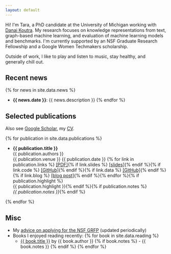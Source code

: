 ```yaml
---
layout: default
---
```


Hi! 
I'm Tara, a  PhD candidate at the University of Michigan working with <a href="http://danaikoutra.com" target="_blank">Danai Koutra</a>.
My research focuses on knowledge representations from text, graph-based machine learning, and evaluation of machine learning models and benchmarks.
I'm currently supported by an NSF Graduate Research Fellowship and a Google Women Techmakers scholarship.

Outside of work, I like to play and listen to music, stay healthy, and generally chill out.

## Recent news

{% for news in site.data.news %}
- __{{ news.date }}__: {{ news.description }} {% endfor %}

## Selected publications

Also see <a href="https://scholar.google.com/citations?hl=en&user=bIWFjekAAAAJ&view_op=list_works&sortby=pubdate" target="_blank">Google Scholar</a>, my <a href="cv.pdf">CV</a>.

{% for publication in site.data.publications %}
-  __{{ publication.title }}__ <br/> {{ publication.authors }} <br/> {{ publication.venue }} {{ publication.date }}
{% for link in publication.links %} <a href="{{ link.pdf }}" target="_blank">[PDF]</a>{% if link.slides %}  <a href="{{ link.slides }}" target="_blank">[slides]</a>{% endif %}{% if link.code %} <a href="{{ link.code }}" target="_blank">[GitHub]</a>{% endif %}{% if link.data %} <a href="{{ link.data }}" target="_blank">[GitHub]</a>{% endif %}{% if link.blog %} <a href="{{ link.blog }}" target="_blank">[blog
  post]</a>{% endif %}{% endfor %}{% if publication.highlight %}<br/> <span class="red">{{ publication.highlight }}</span>{% endif %}{% if publication.notes %}<br/> _{{ publication.notes }}_{% endif %} 

  {% endfor %}

## Misc

  - My <a href="/nsf-grfp.html">advice on applying for the NSF GRFP</a> (updated periodically)
  - Books I enjoyed reading recently: {% for book in site.data.reading %}
    - <a href="{{ book.link }}" target="_blank">{{ book.title }}</a> by {{ book.author }}  {% if book.notes %} - {{ book.notes }} {% endif %} {% endfor %}
